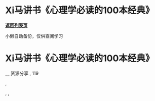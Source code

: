 # Xi马讲书《心理学必读的100本经典》

[**返回列表页**](/gzh/懒人手册)

小懒自动备份，仅供查阅学习

# Xi马讲书《心理学必读的100本经典》

__ 资源分享 , 119

,

, ,

